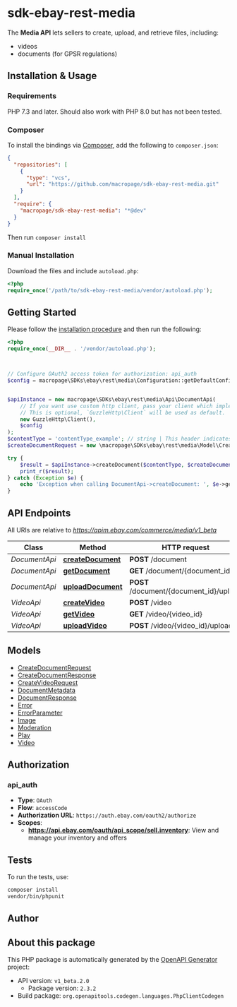 # sdk-ebay-rest-media

The <b>Media API</b> lets sellers to create, upload, and retrieve files, including:<ul><li>videos</li><li>documents (for GPSR regulations)</li></ul>


## Installation & Usage

### Requirements

PHP 7.3 and later.
Should also work with PHP 8.0 but has not been tested.

### Composer

To install the bindings via [Composer](https://getcomposer.org/), add the following to `composer.json`:

```json
{
  "repositories": [
    {
      "type": "vcs",
      "url": "https://github.com/macropage/sdk-ebay-rest-media.git"
    }
  ],
  "require": {
    "macropage/sdk-ebay-rest-media": "*@dev"
  }
}
```

Then run `composer install`

### Manual Installation

Download the files and include `autoload.php`:

```php
<?php
require_once('/path/to/sdk-ebay-rest-media/vendor/autoload.php');
```

## Getting Started

Please follow the [installation procedure](#installation--usage) and then run the following:

```php
<?php
require_once(__DIR__ . '/vendor/autoload.php');



// Configure OAuth2 access token for authorization: api_auth
$config = macropage\SDKs\ebay\rest\media\Configuration::getDefaultConfiguration()->setAccessToken('YOUR_ACCESS_TOKEN');


$apiInstance = new macropage\SDKs\ebay\rest\media\Api\DocumentApi(
    // If you want use custom http client, pass your client which implements `GuzzleHttp\ClientInterface`.
    // This is optional, `GuzzleHttp\Client` will be used as default.
    new GuzzleHttp\Client(),
    $config
);
$contentType = 'contentType_example'; // string | This header indicates the format of the request body provided by the client. Its value should be set to <b>application/json</b>. <br><br> For more information, refer to <a href=\"/api-docs/static/rest-request-components.html#HTTP\" target=\"_blank \">HTTP request headers</a>.
$createDocumentRequest = new \macropage\SDKs\ebay\rest\media\Model\CreateDocumentRequest(); // \macropage\SDKs\ebay\rest\media\Model\CreateDocumentRequest

try {
    $result = $apiInstance->createDocument($contentType, $createDocumentRequest);
    print_r($result);
} catch (Exception $e) {
    echo 'Exception when calling DocumentApi->createDocument: ', $e->getMessage(), PHP_EOL;
}

```

## API Endpoints

All URIs are relative to *https://apim.ebay.com/commerce/media/v1_beta*

Class | Method | HTTP request | Description
------------ | ------------- | ------------- | -------------
*DocumentApi* | [**createDocument**](docs/Api/DocumentApi.md#createdocument) | **POST** /document | 
*DocumentApi* | [**getDocument**](docs/Api/DocumentApi.md#getdocument) | **GET** /document/{document_id} | 
*DocumentApi* | [**uploadDocument**](docs/Api/DocumentApi.md#uploaddocument) | **POST** /document/{document_id}/upload | 
*VideoApi* | [**createVideo**](docs/Api/VideoApi.md#createvideo) | **POST** /video | 
*VideoApi* | [**getVideo**](docs/Api/VideoApi.md#getvideo) | **GET** /video/{video_id} | 
*VideoApi* | [**uploadVideo**](docs/Api/VideoApi.md#uploadvideo) | **POST** /video/{video_id}/upload | 

## Models

- [CreateDocumentRequest](docs/Model/CreateDocumentRequest.md)
- [CreateDocumentResponse](docs/Model/CreateDocumentResponse.md)
- [CreateVideoRequest](docs/Model/CreateVideoRequest.md)
- [DocumentMetadata](docs/Model/DocumentMetadata.md)
- [DocumentResponse](docs/Model/DocumentResponse.md)
- [Error](docs/Model/Error.md)
- [ErrorParameter](docs/Model/ErrorParameter.md)
- [Image](docs/Model/Image.md)
- [Moderation](docs/Model/Moderation.md)
- [Play](docs/Model/Play.md)
- [Video](docs/Model/Video.md)

## Authorization

### api_auth

- **Type**: `OAuth`
- **Flow**: `accessCode`
- **Authorization URL**: `https://auth.ebay.com/oauth2/authorize`
- **Scopes**: 
    - **https://api.ebay.com/oauth/api_scope/sell.inventory**: View and manage your inventory and offers

## Tests

To run the tests, use:

```bash
composer install
vendor/bin/phpunit
```

## Author



## About this package

This PHP package is automatically generated by the [OpenAPI Generator](https://openapi-generator.tech) project:

- API version: `v1_beta.2.0`
    - Package version: `2.3.2`
- Build package: `org.openapitools.codegen.languages.PhpClientCodegen`
